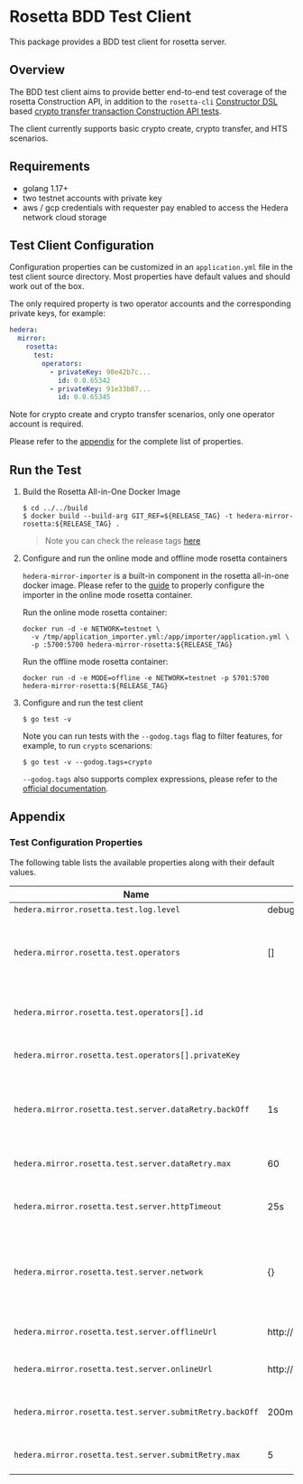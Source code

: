 # Rosetta BDD Test Client

This package provides a BDD test client for rosetta server.

## Overview

The BDD test client aims to provide better end-to-end test coverage of the rosetta Construction API, in addition to the
`rosetta-cli` [Constructor DSL](https://github.com/coinbase/rosetta-sdk-go/tree/master/constructor/dsl) based
[crypto transfer transaction Construction API tests](/hedera-mirror-rosetta/scripts/validation/testnet/testnet.ros).

The client currently supports basic crypto create, crypto transfer, and HTS scenarios.

## Requirements

- golang 1.17+
- two testnet accounts with private key
- aws / gcp credentials with requester pay enabled to access the Hedera network cloud storage

## Test Client Configuration

Configuration properties can be customized in an `application.yml` file in the test client source directory. Most
properties have default values and should work out of the box.

The only required property is two operator accounts and the corresponding private keys, for example:

```yaml
hedera:
  mirror:
    rosetta:
      test:
        operators:
          - privateKey: 90e42b7c...
            id: 0.0.65342
          - privateKey: 91e33b87...
            id: 0.0.65345
```

Note for crypto create and crypto transfer scenarios, only one operator account is required.

Please refer to the [appendix](#test-configuration-properties) for the complete list of properties.

## Run the Test

1. Build the Rosetta All-in-One Docker Image

   ```shell
   $ cd ../../build
   $ docker build --build-arg GIT_REF=${RELEASE_TAG} -t hedera-mirror-rosetta:${RELEASE_TAG} .
   ```

   > Note you can check the release tags [here](https://github.com/hashgraph/hedera-mirror-node/releases)

2. Configure and run the online mode and offline mode rosetta containers

   `hedera-mirror-importer` is a built-in component in the rosetta all-in-one docker image. Please refer to the
   [guide](https://docs.hedera.com/guides/mirrornet/run-your-own-beta-mirror-node) to properly configure the importer in
   the online mode rosetta container.

   Run the online mode rosetta container:

   ```shell
   docker run -d -e NETWORK=testnet \
     -v /tmp/application_importer.yml:/app/importer/application.yml \
     -p :5700:5700 hedera-mirror-rosetta:${RELEASE_TAG}
   ```

   Run the offline mode rosetta container:

   ```shell
   docker run -d -e MODE=offline -e NETWORK=testnet -p 5701:5700 hedera-mirror-rosetta:${RELEASE_TAG}
   ```

3. Configure and run the test client

   ```shell
   $ go test -v
   ```

   Note you can run tests with the `--godog.tags` flag to filter features, for example, to run `crypto` scenarions:

   ```shell
   $ go test -v --godog.tags=crypto
   ```

   `--godog.tags` also supports complex expressions, please refer to the [official documentation](https://github.com/cucumber/godog#tags).

## Appendix

### Test Configuration Properties

The following table lists the available properties along with their default values.

| Name                                                    | Default               | Description                                                                |
| ------------------------------------------------------- | --------------------- | -------------------------------------------------------------------------- |
| `hedera.mirror.rosetta.test.log.level`                  | debug                 | The log level                                                              |
| `hedera.mirror.rosetta.test.operators`                  | []                    | A list of operators with the account ids and corresponding private keys    |
| `hedera.mirror.rosetta.test.operators[].id`             |                       | The operator account id, in the format of shard.realm.num                  |
| `hedera.mirror.rosetta.test.operators[].privateKey`     |                       | The operator's private key in hex                                          |
| `hedera.mirror.rosetta.test.server.dataRetry.backOff`   | 1s                    | The amount of time to wait between data request retries, if the request can be retried. |
| `hedera.mirror.rosetta.test.server.dataRetry.max`       | 60                    | The max retries of a data request                                          |
| `hedera.mirror.rosetta.test.server.httpTimeout`         | 25s                   | The timeout of an http request sent to the rosetta server                  |
| `hedera.mirror.rosetta.test.server.network`             | {}                    | A map of main nodes with its service endpoint as the key and the node account id as its value |
| `hedera.mirror.rosetta.test.server.offlineUrl`          | http://localhost:5701 | The url of the offline rosetta server                                      |
| `hedera.mirror.rosetta.test.server.onlineUrl`           | http://localhost:5700 | The url of the online rosetta server                                       |
| `hedera.mirror.rosetta.test.server.submitRetry.backOff` | 200ms                 | The amount of time to wait between submit request retries                  |
| `hedera.mirror.rosetta.test.server.submitRetry.max`     | 5                     | The max retries of a submit request                                        |
